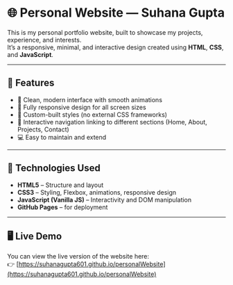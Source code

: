 # 🌐 Personal Website — Suhana Gupta

This is my personal portfolio website, built to showcase my projects, experience, and interests.  
It’s a responsive, minimal, and interactive design created using **HTML**, **CSS**, and **JavaScript**.

---

## 🚀 Features
- 💫 Clean, modern interface with smooth animations  
- 📱 Fully responsive design for all screen sizes  
- 🎨 Custom-built styles (no external CSS frameworks)  
- 🔗 Interactive navigation linking to different sections (Home, About, Projects, Contact)  
- 💻 Easy to maintain and extend  

---

## 🧠 Technologies Used
- **HTML5** – Structure and layout  
- **CSS3** – Styling, Flexbox, animations, responsive design  
- **JavaScript (Vanilla JS)** – Interactivity and DOM manipulation  
- **GitHub Pages** – for deployment  

---

## 🖥️ Live Demo
You can view the live version of the website here:  
👉 [https://suhanagupta601.github.io/personalWebsite](https://suhanagupta601.github.io/personalWebsite)
